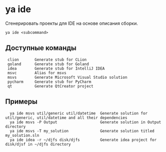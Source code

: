 # ya ide

Сгенерировать проекты для IDE на основе описания сборки.

`ya ide <subcommand>`

## Доступные команды
```
 clion       Generate stub for CLion
 goland      Generate stub for Goland
 idea        Generate stub for IntelliJ IDEA
 msvc        Alias for msvs
 msvs        Generate Microsoft Visual Studio solution
 pycharm     Generate stub for PyCharm
 qt          Generate QtCreator project
```

## Примеры
```
  ya ide msvs util/generic util/datetime  Generate solution for util/generic, util/datetime and all their dependencies
  ya ide msvs -P Output                   Generate solution in Output directory
  ya ide msvs -T my_solution              Generate solution titled my_solution.sln
  ya ide idea -r ~/djfs disk/djfs         Generate idea project for disk/djsf in ~/djfs directory 
```

